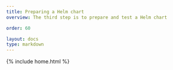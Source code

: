 ```yaml
---
title: Preparing a Helm chart
overview: The third step is to prepare and test a Helm chart

order: 60

layout: docs
type: markdown
---
```

{% include home.html %}

